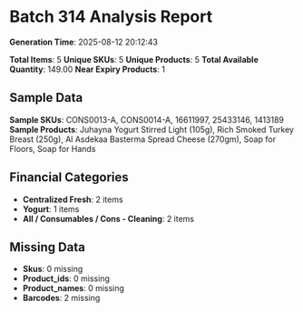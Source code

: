# Batch 314 Analysis Report

**Generation Time**: 2025-08-12 20:12:43

**Total Items**: 5
**Unique SKUs**: 5
**Unique Products**: 5
**Total Available Quantity**: 149.00
**Near Expiry Products**: 1

## Sample Data
**Sample SKUs**: CONS0013-A, CONS0014-A, 16611997, 25433146, 1413189
**Sample Products**: Juhayna Yogurt Stirred Light (105g), Rich Smoked Turkey Breast (250g), Al Asdekaa Basterma Spread Cheese (270gm), Soap for Floors, Soap for Hands

## Financial Categories
- **Centralized Fresh**: 2 items
- **Yogurt**: 1 items
- **All / Consumables / Cons - Cleaning**: 2 items

## Missing Data
- **Skus**: 0 missing
- **Product_ids**: 0 missing
- **Product_names**: 0 missing
- **Barcodes**: 2 missing
